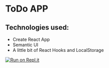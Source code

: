 # ToDo APP

## Technologies used:

-   Create React App
-   Semantic UI
-   A little bit of React Hooks and LocalStorage

[![Run on Repl.it](https://repl.it/badge/github/flymans/todo)](https://repl.it/github/flymans/todo)

